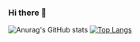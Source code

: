 ### Hi there 👋

![Anurag's GitHub stats](https://github-readme-stats.vercel.app/api?username=Zo0med&show_icons=true&theme=radical)
[![Top Langs](https://github-readme-stats.vercel.app/api/top-langs/?username=anuraghazra&layout=compact)](https://github.com/anuraghazra/github-readme-stats)
